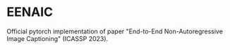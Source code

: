 # EENAIC
Official pytorch implementation of paper "End-to-End Non-Autoregressive Image Captioning" (ICASSP 2023).
